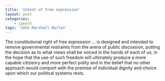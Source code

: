 ```yaml
---
title: 'Intent of free expression'
layout: post
categories:
    - speech
tags: 'John Marshall Harlan'
---
```


The constitutional right of free expression … is designed and intended to remove governmental restraints from the arena of public discussion, putting the decision as to what views shall be voiced in the hands of each of us, in the hope that the use of such freedom will ultimately produce a more capable citizenry and more perfect polity and in the belief that no other approach would comport with the premise of individual dignity and choice upon which our political systems rests.